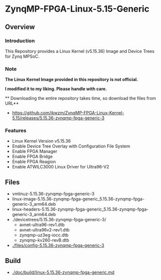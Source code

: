 ZynqMP-FPGA-Linux-5.15-Generic
====================================================================================

Overview
------------------------------------------------------------------------------------

### Introduction

This Repository provides a Linux Kernel (v5.15.36) Image and Device Trees for Zynq MPSoC.

### Note

**The Linux Kernel Image provided in this repository is not official.**

**I modified it to my liking. Please handle with care.**

** Downloading the entire repository takes time, so download the files from URL**

  * https://github.com/ikwzm/ZynqMP-FPGA-Linux-Kernel-5.15/releases/5.15.36-zynqmp-fpga-generic-3


### Features

  * Linux Kernel Version v5.15.36
  * Enable Device Tree Overlay with Configuration File System
  * Enable FPGA Manager
  * Enable FPGA Bridge
  * Enable FPGA Reagion
  * Enable ATWILC3000 Linux Driver for Ultra96-V2

Files
------------------------------------------------------------------------------------

* vmlinuz-5.15.36-zynqmp-fpga-generic-3
* linux-image-5.15.36-zynqmp-fpga-generic_5.15.36-zynqmp-fpga-generic-3_arm64.deb
* linux-headers-5.15.36-zynqmp-fpga-generic_5.15.36-zynqmp-fpga-generic-3_arm64.deb
* ./devicetrees/5.15.36-zynqmp-fpga-generic-3/
  + avnet-ultra96-rev1.dtb
  + avnet-ultra96v2-rev1.dtb
  + zynqmp-uz3eg-iocc.dtb
  + zynqmp-kv260-revB.dtb
* [./files/config-5.15.36-zynqmp-fpga-generic-3](./files/config-5.15.36-zynqmp-fpga-generic-3)

Build
------------------------------------------------------------------------------------

* [./doc/build/linux-5.15.36-zynqmp-fpga-generic.md](./doc/build/linux-5.15.36-zynqmp-fpga-generic.md)
